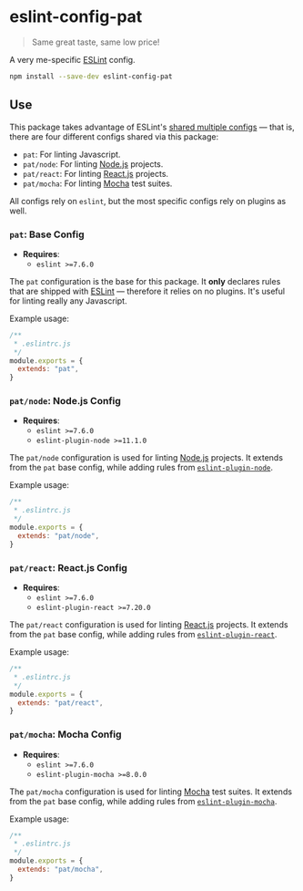 # eslint-config-pat

> Same great taste, same low price!

A very me-specific [ESLint][eslint] config.

```sh
npm install --save-dev eslint-config-pat
```

## Use

This package takes advantage of ESLint's [shared multiple configs][eslint-configs] — that is, there are four different configs shared via this package:

- `pat`: For linting Javascript.
- `pat/node`: For linting [Node.js][node] projects.
- `pat/react`: For linting [React.js][react] projects.
- `pat/mocha`: For linting [Mocha][mocha] test suites.

All configs rely on `eslint`, but the most specific configs rely on plugins as well.

### `pat`: Base Config

- **Requires**:
    - `eslint >=7.6.0`

The `pat` configuration is the base for this package. It **only** declares rules that are shipped with [ESLint][eslint] — therefore it relies on no plugins. It's useful for linting really any Javascript.

Example usage:

```js
/**
 * .eslintrc.js
 */
module.exports = {
  extends: "pat",
}
```

### `pat/node`: Node.js Config

- **Requires**:
    - `eslint >=7.6.0`
    - `eslint-plugin-node >=11.1.0`

The `pat/node` configuration is used for linting [Node.js][node] projects. It extends from the `pat` base config, while adding rules from [`eslint-plugin-node`][eslint-node].

Example usage:

```js
/**
 * .eslintrc.js
 */
module.exports = {
  extends: "pat/node",
}
```

### `pat/react`: React.js Config

- **Requires**:
    - `eslint >=7.6.0`
    - `eslint-plugin-react >=7.20.0`

The `pat/react` configuration is used for linting [React.js][react] projects. It extends from the `pat` base config, while adding rules from [`eslint-plugin-react`][eslint-react].

Example usage:

```js
/**
 * .eslintrc.js
 */
module.exports = {
  extends: "pat/react",
}
```

### `pat/mocha`: Mocha Config

- **Requires**:
    - `eslint >=7.6.0`
    - `eslint-plugin-mocha >=8.0.0`

The `pat/mocha` configuration is used for linting [Mocha][mocha] test suites. It extends from the `pat` base config, while adding rules from [`eslint-plugin-mocha`][eslint-mocha].

Example usage:

```js
/**
 * .eslintrc.js
 */
module.exports = {
  extends: "pat/mocha",
}
```

[eslint]: https://eslint.org/
[eslint-configs]: https://eslint.org/docs/developer-guide/shareable-configs#sharing-multiple-configs
[eslint-mocha]: https://github.com/lo1tuma/eslint-plugin-mocha
[eslint-node]: https://github.com/mysticatea/eslint-plugin-node
[eslint-react]: https://github.com/yannickcr/eslint-plugin-react
[mocha]: https://mochajs.org/
[node]: https://nodejs.org/
[react]: https://reactjs.org/
